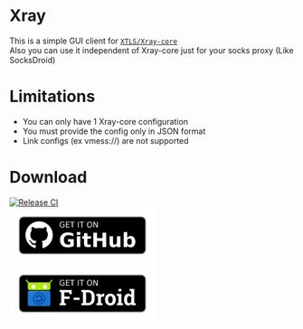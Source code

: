 # Xray
This is a simple GUI client for [`XTLS/Xray-core`](https://github.com/XTLS/Xray-core)  
Also you can use it independent of Xray-core just for your socks proxy (Like SocksDroid)

# Limitations
- You can only have 1 Xray-core configuration
- You must provide the config only in JSON format
- Link configs (ex vmess://) are not supported

# Download
[![Release CI](https://github.com/SaeedDev94/Xray/actions/workflows/release.yml/badge.svg)](https://github.com/SaeedDev94/Xray/actions)  
<a href="https://github.com/SaeedDev94/Xray/releases"><img src="get-it-on-github.png" alt="Get it on GitHub" height="100" /></a>
<a href="https://f-droid.org/packages/io.github.saeeddev94.xray"><img src="get-it-on-fdroid.png" alt="Get it on F-Droid" height="100" /></a>
